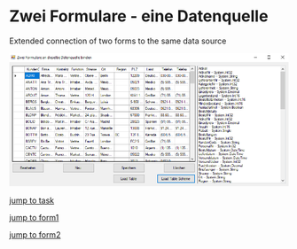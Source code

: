 # Zwei Formulare - eine Datenquelle
Extended connection of two forms to the same data source

![Result screenshot](Screenshot%202021-12-20%20035306.png)

[jump to task](https://github.com/Computational-Design-Consulting/CSharp-Collection/blob/mainCDC/Solving%20Tasks/ZweiFormulareEineDatenQuelle/ZweiFormulareEineDatenQuelle/Aufgabe_ZweiFormulareAnDB.pdf)

[jump to form1](ZweiFormulareEineDatenQuelle/Form1.cs)

[jump to form2](ZweiFormulareEineDatenQuelle/Form2.cs)

